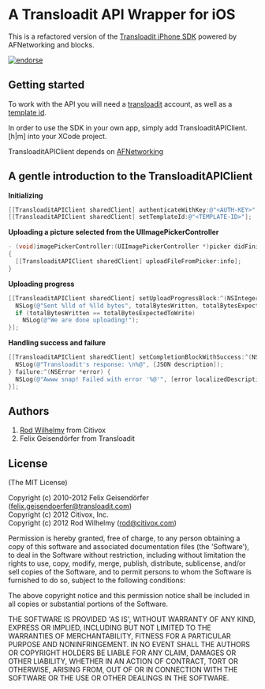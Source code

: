 # A Transloadit API Wrapper for iOS

This is a refactored version of the [Transloadit iPhone
SDK](https://github.com/transloadit/iphone-sdk) powered by
AFNetworking and blocks.

[![endorse](http://api.coderwall.com/wilhelmbot/endorsecount.png)](http://coderwall.com/wilhelmbot)

## Getting started

To work with the API you will need a [transloadit](http://transloadit.com/) account, as well
as a [template id](http://transloadit.com/docs/templates).

In order to use the SDK in your own app, simply add
TransloaditAPIClient.[h|m] into your XCode project.

TransloaditAPIClient depends on
[AFNetworking](https://github.com/AFNetworking/AFNetworking/)

## A gentle introduction to the TransloaditAPIClient

**Initializing**

```objective-c
[[TransloaditAPIClient sharedClient] authenticateWithKey:@"<AUTH-KEY>" andSecret:@"<AUTH-SECRET>"];
[[TransloaditAPIClient sharedClient] setTemplateId:@"<TEMPLATE-ID>"];
```

**Uploading a picture selected from the UIImagePickerController**

```objective-c
- (void)imagePickerController:(UIImagePickerController *)picker didFinishPickingMediaWithInfo:(NSDictionary *)info
{
  [[TransloaditAPIClient sharedClient] uploadFileFromPicker:info];
}
```

**Uploading progress**

```objective-c
[[TransloaditAPIClient sharedClient] setUploadProgressBlock:^(NSInteger bytesWritten, long long totalBytesWritten, long long totalBytesExpectedToWrite) {
  NSLog(@"Sent %lld of %lld bytes", totalBytesWritten, totalBytesExpectedToWrite);
  if (totalBytesWritten == totalBytesExpectedToWrite)
    NSLog(@"We are done uploading!");
}];
```

**Handling success and failure**

```objective-c
[[TransloaditAPIClient sharedClient] setCompletionBlockWithSuccess:^(NSDictionary *JSON) {
  NSLog(@"Transloadit's response: \n%@", [JSON description]);
} failure:^(NSError *error) {
  NSLog(@"Awww snap! Failed with error '%@'", [error localizedDescription]);
}];
```

## Authors

1. [Rod Wilhelmy](http://coderwall.com/wilhelmbot) from Citivox
2. Felix Geisendörfer from Transloadit

## License

(The MIT License)

Copyright (c) 2010-2012 Felix Geisendörfer (felix.geisendoerfer@transloadit.com)  
Copyright (c) 2012 Citivox, Inc.  
Copyright (c) 2012 Rod Wilhelmy (rod@citivox.com)  

Permission is hereby granted, free of charge, to any person obtaining a copy of this software and associated documentation files (the 'Software'), to deal in the Software without restriction, including without limitation the rights to use, copy, modify, merge, publish, distribute, sublicense, and/or sell copies of the Software, and to permit persons to whom the Software is furnished to do so, subject to the following conditions:

The above copyright notice and this permission notice shall be included in all copies or substantial portions of the Software.

THE SOFTWARE IS PROVIDED 'AS IS', WITHOUT WARRANTY OF ANY KIND, EXPRESS OR IMPLIED, INCLUDING BUT NOT LIMITED TO THE WARRANTIES OF MERCHANTABILITY, FITNESS FOR A PARTICULAR PURPOSE AND NONINFRINGEMENT. IN NO EVENT SHALL THE AUTHORS OR COPYRIGHT HOLDERS BE LIABLE FOR ANY CLAIM, DAMAGES OR OTHER LIABILITY, WHETHER IN AN ACTION OF CONTRACT, TORT OR OTHERWISE, ARISING FROM, OUT OF OR IN CONNECTION WITH THE SOFTWARE OR THE USE OR OTHER DEALINGS IN THE SOFTWARE.
